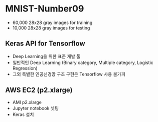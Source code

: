 # MNIST-Number09
- 60,000 28x28 gray images for training
- 10,000 28x28 gray images for testing

## Keras API for Tensorflow
- Deep Learning을 위한 표준 개발 툴
- 일반적인 Deep Learning (Binary category, Multiple category, Logistic Regression)
- 그외 특별한 인공신경망 구조 구현은 Tensorflow 사용 불가피

## AWS EC2 (p2.xlarge)
- AMI p2.xlarge 
- Jupyter notebook 셋팅
- Keras 설치

